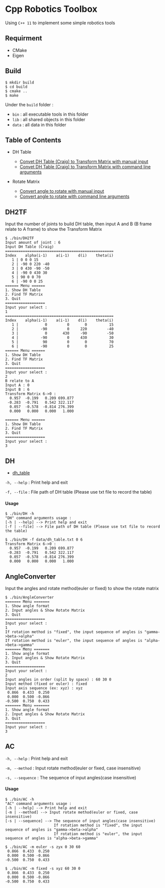 # Cpp Robotics Toolbox
Using `C++ 11` to implement some simple robotics tools

## Requirment
* CMake
* Eigen

## Build
```
$ mkdir build
$ cd build
$ cmake ..
$ make
```

Under the `build` folder :
* `bin`  : all executable tools in this folder
* `lib`  : all shared objects in this folder
* `data` : all data in this folder

## Table of Contents
* DH Table
    - [Convet DH Table (Craig) to Transform Matrix with manual input](#dh2tf) 
    - [Convet DH Table (Craig) to Transform Matrix with command line arguments](#dh)
    
* Rotate Matrix
    - [Convert angle to rotate with manual input](#angleconverter)
    - [Convert angle to rotate with command line arguments](#ac)

## DH2TF
Input the number of joints to build DH table, then input A and B (B frame relate to A frame) to show the Transform Matrix
```
$ ./bin/DH2TF
Input amount of joint : 6
Input DH Table (Craig)
=================================================
Index    alpha(i-1)    a(i-1)    d(i)    theta(i)
   1 | 0 0 0 15
   2 | -90 0 220 -40
   3 | 0 430 -90 -50
   4 | -90 0 430 30
   5 | 90 0 0 70
   6 | -90 0 0 25
====== Menu ======
1. Show DH Table
2. Find TF Matrix
3. Quit
==================
Input your select : 
1
=================================================
Index    alpha(i-1)    a(i-1)    d(i)    theta(i)
   1 |            0         0       0          15
   2 |          -90         0     220         -40
   3 |            0       430     -90         -50
   4 |          -90         0     430          30
   5 |           90         0       0          70
   6 |          -90         0       0          25
====== Menu ======
1. Show DH Table
2. Find TF Matrix
3. Quit
==================
Input your select : 
2
B relate to A
Input A : 0
Input B : 6
Transform Matrix 6->0 : 
  0.957  -0.199   0.209 699.877
 -0.283  -0.791   0.542 322.117
  0.057  -0.578  -0.814 276.399
  0.000   0.000   0.000   1.000

====== Menu ======
1. Show DH Table
2. Find TF Matrix
3. Quit
==================
Input your select : 
3
```

## DH
* [dh_table](data/dh_table.txt)

`-h, --help` : Print help and exit

`-f, --file` : File path of DH table (Please use txt file to record the table)

#### Usage
```
$ ./bin/DH -h
"DH" command arguments usage :
[-h | --help] --> Print help and exit
[-f | --file] --> File path of DH table (Please use txt file to record the table)

$ ./bin/DH -f data/dh_table.txt 0 6
Transform Matrix 6->0 : 
  0.957  -0.199   0.209 699.877
 -0.283  -0.791   0.542 322.117
  0.057  -0.578  -0.814 276.399
  0.000   0.000   0.000   1.000
```

## AngleConverter
Input the angles and rotate method(euler or fixed) to show the rotate matrix
```
$ ./bin/AngleConverter
======= Menu =======
1. Show angle format
2. Input angles & Show Rotate Matrix
3. Quit
==================
Input your select : 
1
If rotation method is "fixed", the input sequence of angles is "gamma->beta->alpha"
If rotation method is "euler", the input sequence of angles is "alpha->beta->gamma"
======= Menu =======
1. Show angle format
2. Input angles & Show Rotate Matrix
3. Quit
==================
Input your select : 
2
Input angles in order (split by space) : 60 30 0
Input method (fixed or euler) : fixed
Input axis sequence (ex: xyz) : xyz
 0.866  0.433  0.250
 0.000  0.500 -0.866
-0.500  0.750  0.433
======= Menu =======
1. Show angle format
2. Input angles & Show Rotate Matrix
3. Quit
==================
Input your select : 
3
```

## AC
`-h, --help` : Print help and exit

`-m, --method` : Input rotate method(euler or fixed, case insensitive)

`-s, --sequence` : The sequence of input angles(case insensitive)

#### Usage
```
$ ./bin/AC -h
"AC" command arguments usage :
[-h | --help] --> Print help and exit
[-m | --method] --> Input rotate method(euler or fixed, case insensitive)
[-s | --sequence] --> The sequence of input angles(case insensitive)
                      If rotation method is "fixed", the input sequence of angles is "gamma->beta->alpha"
                      If rotation method is "euler", the input sequence of angles is "alpha->beta->gamma"

$ ./bin/AC -m euler -s zyx 0 30 60
 0.866  0.433  0.250
 0.000  0.500 -0.866
-0.500  0.750  0.433

$ ./bin/AC -m fixed -s xyz 60 30 0
 0.866  0.433  0.250
 0.000  0.500 -0.866
-0.500  0.750  0.433
```